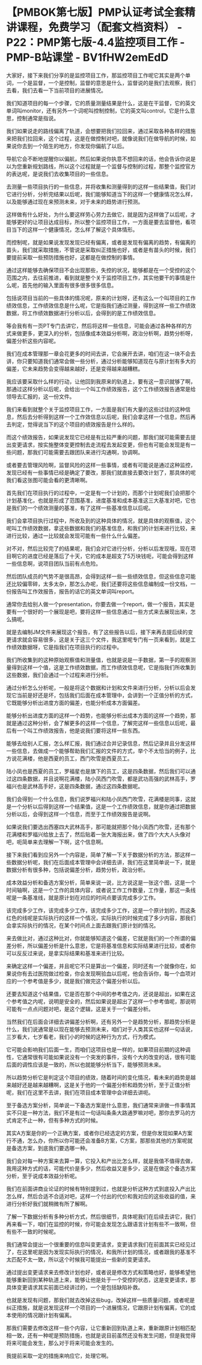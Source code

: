# 【PMBOK第七版】PMP认证考试全套精讲课程，免费学习（配套文档资料） - P22：PMP第七版-4.4监控项目工作 - PMP-B站课堂 - BV1fHW2emEdD

大家好，接下来我们分享的是监控项目工作，那监控项目工作呢它其实是两个单词，一个是监督，一个是控制，监督的意思是什么，监督说的是我们去观察，我们去看，我们去看一下当前项目的进展情况。

我们知道项目的每一个步骤，它的质量测量结果是什么，这是在干监督，它的英文单词叫monitor，还有另外一个词呢叫控制控制，它的英文叫control，它是什么意思，控制通常是指说。

我们如果说走的路线偏离了轨道，会想要把我们拉回来，通过采取各种各样的措施来把我们拉回来，这个过程，这是在做控制对吧，就像说我们在做导航的时候，如果说你去到一个陌生的地方，你发现你偏航了以后。

导航它会不断地提醒你以偏航，然后如果说你执意不想回来的话，他会告诉你说是以为您重新规划路线，所以这个过程就是一个监督与控制的过程，那整个监控官方的表达呢，是说我们去收集项目的一些信息。

去测量一些项目执行的一些信息，并将收集和测量得到的这样一些结果值，我们对它进行分析，分析完结果以后呢，我们能够知道当下的这样一个健康情况怎么样，以及能够通过现在来预测未来，对于未来的趋势进行预测。

这样做有什么好处，为什么要这样劳心劳力去做它，就是因为这样做了以后呢，才能够更好的让项目达成目标，所以整个监控项目工作，一方面是要去监督他，看项目当下的这样一个健康情况，怎么样了解这个具体情形。

而控制呢，就是如果说发现发现已经有偏离，或者是发现有偏离的趋势，有偏离的苗头，我们就采取措施，不管说是采取纠正措施也好，或者是有苗头的时候，我们要提前采取一些预防措施也好，这都是在做控制的事情。

通过这样能够去确保项目不会出现那些，失控的状况，能够都是在一个受控的这个范围之内，去往前推进，看到就是整个关于监控项目工作，其实他要干的事情是什么呢，首先他的输入里面有很多很多很多信息。

包括说项目当前的一些具体的情况呢，原来的计划呀，还有这么一个叫项目的工作绩效信息，工作绩效信息是什么呢，它是指我们通过测量，得到这样一些工作绩效数据，将工作绩效数据进行分析以后，会得到的是工作绩效信息。

等会我有有一页PT专门去讲它，然后将这样一些信息，可能会通过各种各样的方式来做更多，更深入的分析，包括像成本效益分析啊，政治分析啊，趋势分析呀，偏差分析这些内容呢。

我们在成本管理那一章会花更多的时间去讲，它会展开去讲，咱们在这一块不会去讲，你只要知道我们通常会做一些分析，通过分析能够知道现在与原计划有多大的偏差，它未来趋势会变得越来越好，还是变得越来越糟糕。

我应该要采取什么样的行动，让他回到我原来的轨道上，要有这一意识就够了啊，那通过这样分析以后呢，会给出一个叫工作绩效报告，这个工作绩效报告通常是给领导去汇报的，这一份文件。

我们来看到就整个关于监控项目工作，一方面是我们有大量的这些过往的这种信息，然后去分析得到这样一个工作效信息以后呢，我们会拿这样一个信息，然后再去判定，觉得说当下的这个项目的绩效报告是什么样的。

而这个绩效报告，如果说发现它已经是有比较严重的问题，那我们就可能需要去提出变更请求，按实施整体变更控制去走流程去发起变更，但也有可能会发现是有一些问题，那我们可能需要去跟团队来进行沟通啊，协调啊。

或者要去管理风险啊，监督风险的这样一些事情，或者有可能说是通过这种监控，发现已经有一些事情已经是确定了要改，那我们就直接去要改计划了，那具体的呢我们看这张图可能会看的更清晰啊。

首先我们在项目执行的过程中，一定是有一个计划的，而那个计划呢我们会把那个计划基准化，也就是形成了范围基准，进度基准和成本基准这三大基准对吧，它也是我们的一个绩效测量的基准，有了这样一些基准信息以后呢。

我们会拿项目执行过程中，所收及到的这种具体的情况，就是具体的观察值，这个呢叫工作绩效数据，拿这些数据和我们的基准信息，和我们的计划来进行比较，来进行比较，通过一比较就会发现可能有一些什么什么偏差。

对不对，然后比较完了的结果呢，我们会对它进行分析，分析以后发现哦，现在项目啊它的进度已经是落后了十天，它的成本是超支了5万块钱呃，可能会得到这样一些信息啊，说项目团队当前有点危险。

然后团队成员的气势不是很高昂，会得到这样一些一些绩效信息，但这些信息可能还比较偏零碎，太多太杂，那怎么办呢，我们还要将这些信息编制成一份文档，一份报告叫工作效报告，报告的话它的英文单词叫report。

通常你去给别人做一个presentation，你要去做一个report，做一个报告，其实是要有一个很好的一个展现是吧，要将这样一些信息通过一些方式来去展现出来，怎么搞呢。

就是去编制JM文件来展现这个报告，有了这些报告以后，接下来再去提后续的变更请求就会容易很多，这是关于这三个文件，我这里呢专门有一页来看到，就是工作绩效数据呀，它是指我们在项目执行的过程中。

我们所收集到的这种原始观察值和测量值，也就是说是一手数据，第一手的观察测量得到这样一个值，这是工作绩效数据，而工作绩效信息呢，它是指我们所收集到这些数据，我们会通过一个过程来进行分析。

通过分析怎么分析呢，一般是将这个数据和计划和文件来进行分析，分析以后会发现它当前是好还是坏，包括我们后面在成本管理中，会讲到一个正值分析的方式，它既能够分析出进度方面的偏差，也能分析成本方面偏差。

能够分析出进度方面的这样一个趋势，也能够分析出成本方面的这样一个趋势，那就是通过这种分析，会了解更多的这样一个信息，了解完这样一些信息以后呢，最后有一个叫工作绩效报告，他是说我们要将这样一些东西。

能够去给别人汇报，怎么样汇报，我们通过合并记录信息，然后记录并且分发这样一些信息，去做成一个能够帮助我们汇报的文件的方式，举个不太恰当的例子，比方说花满楼，他是西夏的员工，西门吹雪是西夏员工。

陆小凤也是西夏的员工，罗福星也是旗下的员工，这是四条数据，然后我们可以通过这四条数据，并且说啊花满楼，陆小凤西门吹雪，都是武功高强的武林高手，罗福兴也是武林高手好，这是四条数据，通过这四条数据呢。

我们会得到一个什么信息，我们说罗福兴和陆小凤西门吹雪，花满楼是同事，这就是一个分析以后得到这样一个结果值，这是一个工作绩效信息，就是你通过把数据分析以后，会得到这样一个信息，而至于工作绩效报告是说啊。

如果说我们要选出西塞四大武林高手，那可能就把那个陆小凤西门吹雪，还有那个花满楼和罗福兴给放上去了，然后贴着一张大海报出来，做了四个大大人头像对吧，呃简单来去理解一下啊，这个信息啊。

接下来我们看到应另外一个内容是，简单了解一下关于数据分析的方法，那这样一些数据分析呢，我们在后面成本管理中会详细去讲，我们在这里简单说一下，就是数据分析有很多种，包括说偏差分析，趋势分析，政治分析。

成本效益分析和备选方案分析，简单来说一说，比方说这是一张这个图，这是一个时间轴啊，这是一个工作的具体内容，或者说工作工作数量，工作量，那这一条线呢是一条基准线，就是原计划在对应的时间点要该完成多少工作。

该完成多少工作，该完成多少工作，该完成多少工作，这是一个原计划的，而这条红色的线呢是实际执行的这样一个情况，实际执行的时候完成了多少内容，那我们会拿实际执行的情况，在某个时间点上面去跟我们原计划的情况。

来去做比对，通过这种比对，你就能够知道这个偏差，它就是我们的一个所谓的偏差分析，所以偏差分析是什么意思，它是将基准信息和实际结果进行比较，或者你可以反反过来说，是拿实际结果和基准来进行比较。

来确定这样一个偏差，并且呢它不只是算出一个偏差，同时还有一个就像你在，如果说你有去过医院做过检查，你会发现啊验血以后呢，他会告诉你，每一个血项对应的一个参考值是多少，就是我们做完这个偏差分析以后。

还要去知道这个结果值，它是否在那个中间的参考值之内，还说是超出，如果在这个参考值之内呢，说明是安全的，然后如果说是超出了这样一个参考值呢，那说明可能有一点点问题对吧，是这个逻辑，这是关于一个偏差分析。

当然我们在后面会详细去讲偏差分析啊，还有另外一个是趋势分析，那趋势分析是什么，我们说通常是以现在能够去预测未来，咱们对于人类其实也这样一句话说，三岁看大，七岁看老，我们小的时候的这种行为方式，行为模式。

它可能会影响我们后面一生，而咱们这项目也是一样的，如果项目前期的这种调性，它通常很有可能如果说没有一个突发的事件，没有个大的改变的话，很有可能后面的调性应该是一致的，所以也就能够分析当下，能够预测未来。

所以趋势分析它是判定这个项目的绩效，随着时间的变化情况，看未来的趋势是越来越好还是越来越糟啊，这是关于他的一个偏差分析和趋势分析，至于正值分析呢，我们在这里不去讲，我们在项目成本管理中会详细去讲呃。

至于备选方案分析，简单说一下备选方案是什么意思，我们通常来讲做一件事情其实不只是一种方法，我们不是有过一句话叫条条大路通罗嘛对吧，那你去罗马的方式肯定不止一种，但有多种方式的时候。

其实A方案是你的一个正确方案，或者你已经选定的方案，但是你发现如果A方案行不通，怎么办，你所以你可能还会准备B方案，C方案，那那些其他的方案呢就是备选方案，到底我们要选哪一种。

我们会对每一种方案来去算一算，它投入和产出比怎么样，就是我值不值得去做，我用这种方式的话，可能代价是多少，然后收益又是多少，这是在做这个备选方案分析，至于说成本效益分析呢。

我们在前面讲商业论证的时候有特别提到过，也就是分析这种方式到底投入产出比怎么样，然后合适不合适对吧，这样一个付出的代价和我对应的这些收益的值，来进行分析好我们就稍微有所了解啊。

了解一下数据分析有多种分析方式，然后很细节，具体呢我们在后续去讲它，我们再来看一下，咱们在监控的时候，你可能会发现怎么跟语言计划有些不一致啊，但有些不一致的时候呢。

我们通常会提出一个很重要的信息叫变更请求，变更请求我们在前面其实已经见过了，在这里呢是因为发现实际执行的情况，和我所计划的情况，或者跟我的基准不太匹配不太一致，所以这个时候我可能提出一些新的变更请求。

通过提出变更请求来去修改计划也好，或者说是修改方式和策略也好，能够希望他能够重新回到某种轨道上来，能够让他是处于一个受控的状态，这是变更请求，那具体变更请求其实前面已经讲过的，一个是包括缺陷补救。

也就是发现有问题，那我们就去改掉这些bug，改掉这样一些质量问题，或者呢是纠正措施，就是说发现这样一个项目的一个进展情况，它跟原计划有偏离，它的成本使用的情况跟计划有偏离。

那我们需要去修改这样一些个内容，让它重新回到轨道上来，重新跟原计划相匹配相一致，还有一种呢是预防措施，也就是说目前虽然还没有发生问题，但是我觉得将来可能会发生，那么对于将来可能会发生的。

我提前采取一定的措施来响应它，处理它啊。
